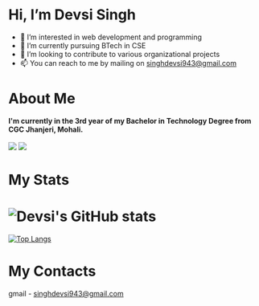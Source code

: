 # Hi, I’m Devsi Singh   
- 👀 I’m interested in web development and programming
- 🌱 I’m currently pursuing BTech in CSE 
- 💞️ I’m looking to contribute to various organizational projects
- 📫 You can reach to me by mailing on singhdevsi943@gmail.com 

<!---
emily876/emily876 is a ✨ special ✨ repository because its `README.md` (this file) appears on your GitHub profile.
You can click the Preview link to take a look at your changes.
--->

# About Me
**I'm currently in the 3rd year of my Bachelor in Technology Degree from CGC Jhanjeri, Mohali.**<br><br>
<img src="https://img.shields.io/badge/LinkedIn-0077B5?style=for-the-badge&logo=linkedin&logoColor=white" />
<img src="https://img.shields.io/badge/HackerEarth-%232C3454.svg?&style=for-the-badge&logo=HackerEarth&logoColor=Blue" />

# My Stats
# ![Devsi's GitHub stats](https://github-readme-stats.vercel.app/api?username=emily876&show_icons=true&theme=tokyonight)
[![Top Langs](https://github-readme-stats.vercel.app/api/top-langs/?username=emily876&theme=tokyonight)](https://github.com/emily876/github-readme-stats)

# My Contacts
gmail - singhdevsi943@gmail.com
